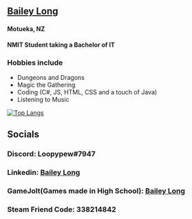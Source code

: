 ## <a target="_blank" href="https://bailey-long.github.io/src/index/index.html">Bailey Long</a>
#### Motueka, NZ
#### NMIT Student taking a Bachelor of IT
### Hobbies include
- Dungeons and Dragons
- Magic the Gathering
- Coding (C#, JS, HTML, CSS and a touch of Java)
- Listening to Music 
  
    
[![Top Langs](https://github-readme-stats.vercel.app/api/top-langs/?username=bailey-long&show_icons=true&theme=radical)](https://github.com/anuraghazra/github-readme-stats)
## Socials
### Discord: Loopypew#7947
### Linkedin: [Bailey Long](https://www.linkedin.com/in/bailey-long-1b0543239/)
### GameJolt(Games made in High School): [Bailey Long](https://gamejolt.com/@loopypew)
### Steam Friend Code: 338214842  

